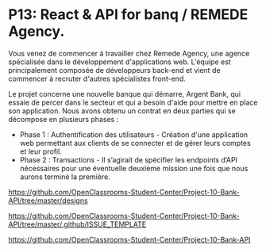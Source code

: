 # P13: React & API for banq / REMEDE Agency.

Vous venez de commencer à travailler chez Remede Agency, une agence spécialisée dans le développement d'applications web. L'équipe est principalement composée de développeurs back-end et vient de commencer à recruter d'autres spécialistes front-end.

Le projet concerne une nouvelle banque qui démarre, Argent Bank, qui essaie de percer dans le secteur et qui a besoin d'aide pour mettre en place son application. Nous avons obtenu un contrat en deux parties qui se décompose en plusieurs phases :

* Phase 1 : Authentification des utilisateurs - Création d'une application web permettant aux clients de se connecter et de gérer leurs comptes et leur profil.
* Phase 2 : Transactions - Il s’agirait de spécifier les endpoints d’API nécessaires pour une éventuelle deuxième mission une fois que nous aurons terminé la première.


https://github.com/OpenClassrooms-Student-Center/Project-10-Bank-API/tree/master/designs

https://github.com/OpenClassrooms-Student-Center/Project-10-Bank-API/tree/master/.github/ISSUE_TEMPLATE

https://github.com/OpenClassrooms-Student-Center/Project-10-Bank-API

